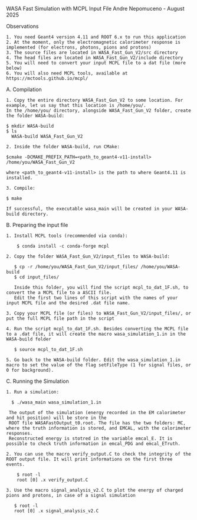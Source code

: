 WASA Fast Simulation with MCPL Input File
Andre Nepomuceno - August 2025

Observations

    1. You need Geant4 version 4.11 and ROOT 6.x to run this application
    2. At the moment, only the electromagnetic calorimeter response is implemented (for electrons, photons, pions and protons)
    3. The source files are located in WASA_Fast_Gun_V2/src directory
    4. The head files are located in WASA_Fast_Gun_V2/include directory
    5. You will need to convert your input MCPL file to a dat file (more below)
    6. You will also need MCPL tools, available at https://mctools.github.io/mcpl/
    
A. Compilation

    1. Copy the entire directory WASA_Fast_Gun_V2 to some location. For example, let us say that this location is /home/you/.
    In the /home/you/ directory, alongside WASA_Fast_Gun_V2 folder, create the folder WASA-build:

    $ mkdir WASA-build 
    $ ls 
      WASA-build WASA_Fast_Gun_V2

    2. Inside the folder WASA-build, run CMake:

    $cmake -DCMAKE_PREFIX_PATH=<path_to_geant4-v11-install> /home/you/WASA_Fast_Gun_V2

    where <path_to_geant4-v11-install> is the path to where Geant4.11 is installed.

    3. Compile:

    $ make
  
    If successful, the executable wasa_main will be created in your WASA-build directory.
  
 B. Preparing the input file
 
    1. Install MCPL tools (recommended via conda):
    
        $ conda install -c conda-forge mcpl
        
    2. Copy the folder WASA_Fast_Gun_V2/input_files to WASA-build:
    
       $ cp -r /home/you/WASA_Fast_Gun_V2/input_files/ /home/you/WASA-build
       $ cd input_files/
       
       Inside this folder, you will find the script mcpl_to_dat_1F.sh, to convert the a MCPL file to a ASCII file.
       Edit the first two lines of this script with the names of your input MCPL file and the desired .dat file name. 
   
    3. Copy your MCPL file (or files) to WASA_Fast_Gun_V2/input_files/, or put the full MCPL file path in the script  
 
    4. Run the script mcpl_to_dat_1F.sh. Besides converting the MCPL file to a .dat file, it will create the macro wasa_simulation_1.in in the WASA-build folder
    
       $ source mcpl_to_dat_1F.sh
                
    5. Go back to the WASA-build folder. Edit the wasa_simulation_1.in macro to set the value of the flag setFileType (1 for signal files, or 0 for background).
    
   C. Running the Simulation
   
    1. Run a simulation:
    
      $ ./wasa_main wasa_simulation_1.in
      
     The output of the simulation (energy recorded in the EM calorimeter and hit position) will be store in the 
     ROOT file WASAFastOutput_t0.root. The file has the two folders: MC, where the truth information is stored, and EMCAL, with the calorimeter responses. 
     Reconstructed energy is stotred in the variable emcal_E. It is possible to check truth information in emcal_PDG and emcal_ETruth.
    
    2. You can use the macro verify_output.C to check the integrity of the ROOT output file. It will print informations on the first three events.
    
        $ root -l
        root [0] .x verify_output.C 
    
    3. Use the macro signal_analysis_v2.C to plot the energy of charged pions and protons, in case of a signal simulation
    
       $ root -l
       root [0] .x signal_analysis_v2.C
    
    
    
